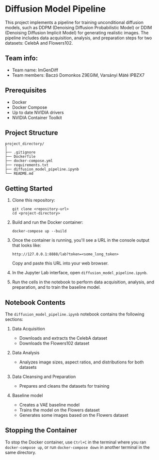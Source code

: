 # Diffusion Model Pipeline

This project implements a pipeline for training unconditional diffusion models, such as DDPM (Denoising Diffusion Probabilistic Model) or DDIM (Denoising Diffusion Implicit Model) for generating realistic images. The pipeline includes data acquisition, analysis, and preparation steps for two datasets: CelebA and Flowers102.

## Team info:

- Team name: ImGenDiff
- Team members: Baczó Domonkos Z9EGIM, Varsányi Máté IPBZX7

## Prerequisites

- Docker
- Docker Compose
- Up to date NVIDIA drivers
- NVIDIA Container Toolkit

## Project Structure

```
project_directory/
│
├── .gitignore
├── Dockerfile
├── docker-compose.yml
├── requirements.txt
├── diffusion_model_pipeline.ipynb
└── README.md
```

## Getting Started

1. Clone this repository:
   ```
   git clone <repository-url>
   cd <project-directory>
   ```

2. Build and run the Docker container:
   ```
   docker-compose up --build
   ```

3. Once the container is running, you'll see a URL in the console output that looks like:
   ```
   http://127.0.0.1:8888/lab?token=<some_long_token>
   ```
   Copy and paste this URL into your web browser.

4. In the Jupyter Lab interface, open `diffusion_model_pipeline.ipynb`.

5. Run the cells in the notebook to perform data acquisition, analysis, and preparation, and to train the baseline model.

## Notebook Contents

The `diffusion_model_pipeline.ipynb` notebook contains the following sections:

1. Data Acquisition
   - Downloads and extracts the CelebA dataset
   - Downloads the Flowers102 dataset

2. Data Analysis
   - Analyzes image sizes, aspect ratios, and distributions for both datasets

3. Data Cleansing and Preparation
   - Prepares and cleans the datasets for training

4. Baseline model
   - Creates a VAE baseline model
   - Trains the model on the Flowers dataset
   - Generates some images based on the Flowers dataset 

## Stopping the Container

To stop the Docker container, use `Ctrl+C` in the terminal where you ran `docker-compose up`, or run `docker-compose down` in another terminal in the same directory.

